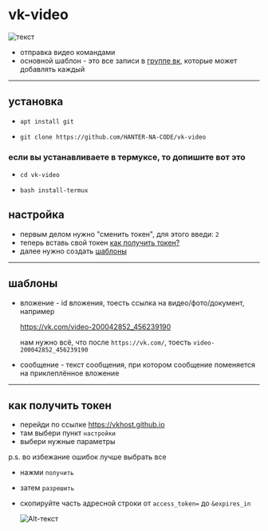 vk-video
========
![текст](https://sun9-82.userapi.com/s/v1/if2/oJ68gg3NEQCB0OUXaiB1TuZjoXMrFVQ0iUAULZX0RP4NN6sDjog1hyXkncG-_y7u-xAYswzIuimHEZ6fOgyZpHE3.jpg?size=1196x400&quality=96&type=album)
- отправка видео командами
- основной шаблон - это все записи в [группе вк](https://vk.com/vk.video_userbot), которые может добавлять каждый
____
## установка
-     apt install git
-     git clone https://github.com/HANTER-NA-CODE/vk-video
### если вы устанавливаете в термуксе, то допишите вот это
-     cd vk-video
-     bash install-termux

## настройка
- первым делом нужно "сменить токен", для этого введи: `2`
- теперь вставь свой токен [как получить токен?](#как-получить-токен)
- далее нужно создать [шаблоны](#шаблоны)
____

## шаблоны
- вложение - id вложения, тоесть ссылка на видео/фото/документ, например

    https://vk.com/video-200042852_456239190
    
    нам нужно всё, что после `https://vk.com/`, тоесть `video-200042852_456239190`
- сообщение - текст сообщения, при котором сообщение поменяется на приклеплённое вложение
____
## как получить токен ##
- перейди по ссылке https://vkhost.github.io
- там выбери пункт `настройки`
- выбери нужные параметры

p.s. во избежание ошибок лучше выбрать все
- нажми `получить`
- затем `разрешить`
- скопируйте часть адресной строки от `access_token=` до `&expires_in`

     ![Alt-текст](https://sun9-39.userapi.com/impf/qf7ttaWiqX-JtP7vr3A7N_vk3GqN_-LO5WTEkQ/u_Oig4krD58.jpg?size=1179x56&quality=96&sign=f48c639fc76ab4f0e1aaa380db03cbbf&type=album)
